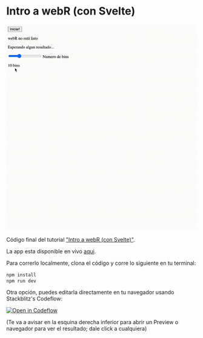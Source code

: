 # Intro a webR (con Svelte)

![screenshot](webr_start_button.gif)

Código final del tutorial ["Intro a webR (con Svelte)"](https://www.intentando.dev/posts/webr-intro/).

La app esta disponible en vivo [aqui](https://mi-proyecto-webr.netlify.app/).



Para correrlo localmente, clona el código y corre lo siguiente en tu terminal:
```
npm install
npm run dev
```






Otra opción, puedes editarla directamente en tu navegador usando Stackblitz's Codeflow:

[![Open in Codeflow](https://developer.stackblitz.com/img/open_in_codeflow.svg)](https:///pr.new/jzavala-gonzalez/mi-proyecto-webR)

(Te va a avisar en la esquina derecha inferior para abrir un Preview o navegador para ver el resultado; dale click a cualquiera)
